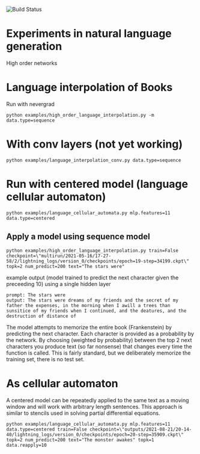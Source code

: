 ![Build Status](https://github.com/jloveric/language-interpolation/actions/workflows/python-app.yml/badge.svg)

# Experiments in natural language generation
High order networks

# Language interpolation of Books
Run with nevergrad
```
python examples/high_order_language_interpolation.py -m data.type=sequence
```
# With conv layers (not yet working)
```
python examples/language_interpolation_conv.py data.type=sequence
```
# Run with centered model (language cellular automaton)
```
python examples/language_cellular_automata.py mlp.features=11 data.type=centered
```
## Apply a model using sequence model
```
python examples/high_order_language_interpolation.py train=False checkpoint=\"multirun/2021-05-16/17-27-58/2/lightning_logs/version_0/checkpoints/epoch=19-step=34199.ckpt\" topk=2 num_predict=200 text="The stars were"
```
example output (model trained to predict the next character given the preceeding 10) using a single hidden layer
```
prompt: The stars were
output: The stars were dreams of my friends and the secret of my father the expenses, in the morning when I awill a trees than sunsitice of my friends when I continued, and the deatures, and the destruction of distance of 
```
The model attempts to memorize the entire book (Frankenstein) by predicting the next character. Each character is provided as a probability by the network.  By choosing (weighted by probability) between the top 2 next characters you produce text (so far nonsense) that changes every time the function is called.  This is fairly standard, but we deliberately memorize the training set, there is no test set.

# As cellular automaton
A centered model can be repeatedly applied to the same text as a moving window and will work with arbitrary length sentences.  This
approach is similar to stencils used in solving partial differential equations.
```
python examples/language_cellular_automata.py mlp.features=11 data.type=centered train=False checkpoint=\"outputs/2021-08-21/20-14-40/lightning_logs/version_0/checkpoints/epoch=20-step=35909.ckpt\" topk=2 num_predict=200 text="The monster awakes" topk=1 data.reapply=10
```